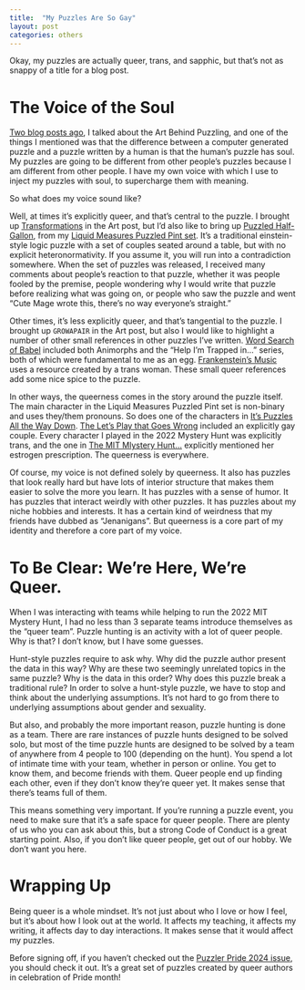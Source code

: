 ```yaml
---
title:  "My Puzzles Are So Gay"
layout: post
categories: others
---
```


Okay, my puzzles are actually queer, trans, and sapphic, but that’s not as snappy of a title for a blog post.


# The Voice of the Soul

[Two blog posts ago](../art/), I talked about the Art Behind Puzzling, and one of the things I mentioned was that the difference between a computer generated puzzle and a puzzle written by a human is that the human’s puzzle has soul. My puzzles are going to be different from other people’s puzzles because I am different from other people. I have my own voice with which I use to inject my puzzles with soul, to supercharge them with meaning.

So what does my voice sound like?

Well, at times it’s explicitly queer, and that’s central to the puzzle. I brought up [Transformations](http://apocute.com/cryptictransformations.html) in the Art post, but I’d also like to bring up [Puzzled Half-Gallon](https://puzzledpint.com/wp-content/uploads/2023/02/MainSet_LiquidMeasures4.pdf), from my [Liquid Measures Puzzled Pint set](https://puzzledpint.com/events/june-2023/). It’s a traditional einstein-style logic puzzle with a set of couples seated around a table, but with no explicit heteronormativity. If you assume it, you will run into a contradiction somewhere. When the set of puzzles was released, I received many comments about people’s reaction to that puzzle, whether it was people fooled by the premise, people wondering why I would write that puzzle before realizing what was going on, or people who saw the puzzle and went “Cute Mage wrote this, there’s no way everyone’s straight.”

Other times, it’s less explicitly queer, and that’s tangential to the puzzle. I brought up `GROWAPAIR` in the Art post, but also I would like to highlight a number of other small references in other puzzles I’ve written. [Word Search of Babel](https://puzzles.mit.edu/2022/puzzle/word-search-of-babel/) included both Animorphs and the “Help I’m Trapped in…” series, both of which were fundamental to me as an egg. [Frankenstein’s Music](https://puzzles.mit.edu/2022/puzzle/frankensteins-music/) uses a resource created by a trans woman. These small queer references add some nice spice to the puzzle.

In other ways, the queerness comes in the story around the puzzle itself. The main character in the Liquid Measures Puzzled Pint set is non-binary and uses they/them pronouns. So does one of the characters in [It’s Puzzles All the Way Down](https://www.escapethispodcast.com/e/season-7-episode-11-its-puzzles-all-the-way-down-ft-jen-mcteague/). [The Let’s Play that Goes Wrong](https://puzzles.mit.edu/2022/events/) included an explicitly gay couple. Every character I played in the 2022 Mystery Hunt was explicitly trans, and the one in [The MIT Mlystery Hunt…](https://puzzles.mit.edu/2022/puzzle/the-mlystery-hunt-as-told-by-a-thief-of-the-bases/) explicitly mentioned her estrogen prescription. The queerness is everywhere.

Of course, my voice is not defined solely by queerness. It also has puzzles that look really hard but have lots of interior structure that makes them easier to solve the more you learn. It has puzzles with a sense of humor. It has puzzles that interact weirdly with other puzzles. It has puzzles about my niche hobbies and interests. It has a certain kind of weirdness that my friends have dubbed as “Jenanigans”. But queerness is a core part of my identity and therefore a core part of my voice. 

# To Be Clear: We’re Here, We’re Queer.

When I was interacting with teams while helping to run the 2022 MIT Mystery Hunt, I had no less than 3 separate teams introduce themselves as the “queer team”. Puzzle hunting is an activity with a lot of queer people. Why is that? I don’t know, but I have some guesses.

Hunt-style puzzles require to ask why. Why did the puzzle author present the data in this way? Why are these two seemingly unrelated topics in the same puzzle? Why is the data in this order? Why does this puzzle break a traditional rule? In order to solve a hunt-style puzzle, we have to stop and think about the underlying assumptions. It’s not hard to go from there to underlying assumptions about gender and sexuality.

But also, and probably the more important reason, puzzle hunting is done as a team. There are rare instances of puzzle hunts designed to be solved solo, but most of the time puzzle hunts are designed to be solved by a team of anywhere from 4 people to 100 (depending on the hunt). You spend a lot of intimate time with your team, whether in person or online. You get to know them, and become friends with them. Queer people end up finding each other, even if they don’t know they’re queer yet. It makes sense that there’s teams full of them.

This means something very important. If you’re running a puzzle event, you need to make sure that it’s a safe space for queer people. There are plenty of us who you can ask about this, but a strong Code of Conduct is a great starting point. Also, if you don’t like queer people, get out of our hobby. We don’t want you here.

# Wrapping Up

Being queer is a whole mindset. It’s not just about who I love or how I feel, but it’s about how I look out at the world. It affects my teaching, it affects my writing, it affects day to day interactions. It makes sense that it would affect my puzzles.

Before signing off, if you haven’t checked out the [Puzzler Pride 2024 issue](https://thegriddle.net/993), you should check it out. It’s a great set of puzzles created by queer authors in celebration of Pride month!


